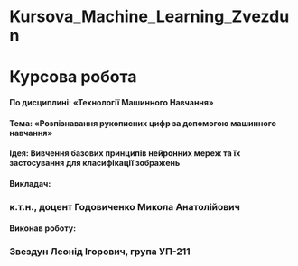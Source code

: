 # Kursova_Machine_Learning_Zvezdun
# Курсова робота
#### По дисциплині: «Технології Машинного Навчання»
#### Тема: «Розпізнавання рукописних цифр за допомогою машинного навчання»

#### Ідея: Вивчення базових принципів нейронних мереж та їх застосування для класифікації зображень

#### Викладач:
### к.т.н., доцент Годовиченко Микола Анатолійович

#### Виконав роботу:
### Звездун Леонід Ігорович, група УП-211
